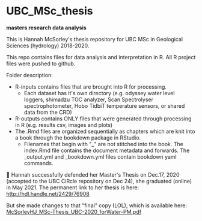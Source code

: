 # UBC_MSc_thesis
__masters research data analysis__

This is Hannah McSorley's thesis repository for UBC MSc in Geological Sciences (hydrology) 2018-2020.

This repo contains files for data analysis and interpretation in R.
All R project files were pushed to github. 

Folder description:

- R-inputs contains files that are brought into R for processing. 
  - Each dataset has it's own directory (e.g. odyssey water level loggers, shimadzu TOC analyzer, Scan Spectrolyser spectrophotometer, Hobo TidbiT temperature sensors, or shared data from the CRD)
- R-outputs contains ONLY files that were generated through processing in R (e.g. results csv, images and plots)
- The .Rmd files are organized sequentially as chapters which are knit into a book through the bookdown package in RStudio. 
  - Filenames that begin with "_" are not stitched into the book. The index.Rmd file contains the document metadata and forwards. The _output.yml and _bookdown.yml files contain bookdown yaml commands. 


🥳 Hannah successfully defended her Master's Thesis on Dec.17, 2020 (accepted to the UBC CiRcle repository on Dec 24), she graduated (online) in May 2021. The permanent link to her thesis is here: http://hdl.handle.net/2429/76908 

But she made changes to that "final" copy (LOL), which is available here: [McSorleyHJ_MSc-Thesis_UBC-2020_forWater-PM.pdf](https://github.com/HJMcSorley/UBC_MSc_thesis/files/6827773/McSorleyHJ_MSc-Thesis_UBC-2020_forWater-PM.pdf)

